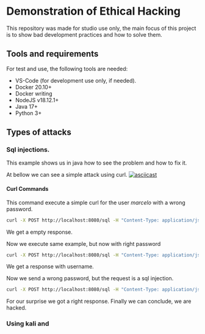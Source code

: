 # Demonstration of Ethical Hacking

This repository was made for studio use only, the main focus of this project is to show bad development practices and how to solve them.

## Tools and requirements

For test and use, the following tools are needed:

* VS-Code (for development use only, if needed).
* Docker 20.10+
* Docker writing
* NodeJS v18.12.1+
* Java 17+
* Python 3+

## Types of attacks

### Sql injections. 

This example shows us in java how to see the problem and how to fix it.

At bellow we can see a simple attack using curl.
[![asciicast](https://asciinema.org/a/kHvnArzQszxHK02RFQ60OlS5s.png)](https://asciinema.org/a/kHvnArzQszxHK02RFQ60OlS5s)

#### Curl Commands

This command execute a simple curl for the user *marcelo* with a wrong password.
```bash
curl -X POST http://localhost:8080/sql -H "Content-Type: application/json" -d "{ \"input\": \"marcelo\", \"password\": \"test1\"}"
```

We get a empty response.

Now we execute same example, but now with right password

```bash
curl -X POST http://localhost:8080/sql -H "Content-Type: application/json" -d "{ \"input\": \"marcelo\", \"password\": \"test\"}"
```

We get a response with username.

Now we send a wrong password, but the request is a sql injection.
```bash
curl -X POST http://localhost:8080/sql -H "Content-Type: application/json" -d "{ \"input\": \"marcelo' --\", \"password\": \"test1\"}"
```

For our surprise we got a right response. Finally we can conclude, we are hacked.

### Using kali and 
